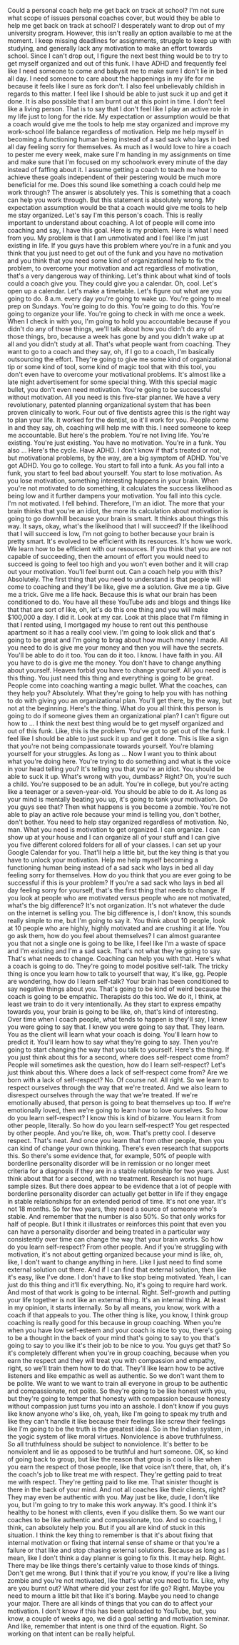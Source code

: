  Could a personal coach help me get back on track at school? I'm not sure what scope of issues personal coaches cover, but would they be able to help me get back on track at school? I desperately want to drop out of my university program. However, this isn't really an option available to me at the moment. I keep missing deadlines for assignments, struggle to keep up with studying, and generally lack any motivation to make an effort towards school. Since I can't drop out, I figure the next best thing would be to try to get myself organized and out of this funk. I have ADHD and frequently feel like I need someone to come and babysit me to make sure I don't lie in bed all day. I need someone to care about the happenings in my life for me because it feels like I sure as fork don't. I also feel unbelievably childish in regards to this matter. I feel like I should be able to just suck it up and get it done. It is also possible that I am burnt out at this point in time. I don't feel like a living person. That is to say that I don't feel like I play an active role in my life just to long for the ride. My expectation or assumption would be that a coach would give me the tools to help me stay organized and improve my work-school life balance regardless of motivation. Help me help myself in becoming a functioning human being instead of a sad sack who lays in bed all day feeling sorry for themselves. As much as I would love to hire a coach to pester me every week, make sure I'm handing in my assignments on time and make sure that I'm focused on my schoolwork every minute of the day instead of faffing about it. I assume getting a coach to teach me how to achieve these goals independent of their pestering would be much more beneficial for me. Does this sound like something a coach could help me work through? The answer is absolutely yes. This is something that a coach can help you work through. But this statement is absolutely wrong. My expectation assumption would be that a coach would give me tools to help me stay organized. Let's say I'm this person's coach. This is really important to understand about coaching. A lot of people will come into coaching and say, I have this goal. Here is my problem. Here is what I need from you. My problem is that I am unmotivated and I feel like I'm just existing in life. If you guys have this problem where you're in a funk and you think that you just need to get out of the funk and you have no motivation and you think that you need some kind of organizational help to fix the problem, to overcome your motivation and act regardless of motivation, that's a very dangerous way of thinking. Let's think about what kind of tools could a coach give you. They could give you a calendar. Oh, cool. Let's open up a calendar. Let's make a timetable. Let's figure out what are you going to do. 8 a.m. every day you're going to wake up. You're going to meal prep on Sundays. You're going to do this. You're going to do this. You're going to organize your life. You're going to check in with me once a week. When I check in with you, I'm going to hold you accountable because if you didn't do any of those things, we'll talk about how you didn't do any of those things, bro, because a week has gone by and you didn't wake up at all and you didn't study at all. That's what people want from coaching. They want to go to a coach and they say, oh, if I go to a coach, I'm basically outsourcing the effort. They're going to give me some kind of organizational tip or some kind of tool, some kind of magic tool that with this tool, you don't even have to overcome your motivational problems. It's almost like a late night advertisement for some special thing. With this special magic bullet, you don't even need motivation. You're going to be successful without motivation. All you need is this five-star planner. We have a very revolutionary, patented planning organizational system that has been proven clinically to work. Four out of five dentists agree this is the right way to plan your life. It worked for the dentist, so it'll work for you. People come in and they say, oh, coaching will help me with this. I need someone to keep me accountable. But here's the problem. You're not living life. You're existing. You're just existing. You have no motivation. You're in a funk. You also ... Here's the cycle. Have ADHD. I don't know if that's treated or not, but motivational problems, by the way, are a big symptom of ADHD. You've got ADHD. You go to college. You start to fall into a funk. As you fall into a funk, you start to feel bad about yourself. You start to lose motivation. As you lose motivation, something interesting happens in your brain. When you're not motivated to do something, it calculates the success likelihood as being low and it further dampens your motivation. You fall into this cycle. I'm not motivated. I fell behind. Therefore, I'm an idiot. The more that your brain thinks that you're an idiot, the more its calculation about motivation is going to go downhill because your brain is smart. It thinks about things this way. It says, okay, what's the likelihood that I will succeed? If the likelihood that I will succeed is low, I'm not going to bother because your brain is pretty smart. It's evolved to be efficient with its resources. It's how we work. We learn how to be efficient with our resources. If you think that you are not capable of succeeding, then the amount of effort you would need to succeed is going to feel too high and you won't even bother and it will crap out your motivation. You'll feel burnt out. Can a coach help you with this? Absolutely. The first thing that you need to understand is that people will come to coaching and they'll be like, give me a solution. Give me a tip. Give me a trick. Give me a life hack. Because this is what our brain has been conditioned to do. You have all these YouTube ads and blogs and things like that that are sort of like, oh, let's do this one thing and you will make $100,000 a day. I did it. Look at my car. Look at this place that I'm filming in that I rented using, I mortgaged my house to rent out this penthouse apartment so it has a really cool view. I'm going to look slick and that's going to be great and I'm going to brag about how much money I made. All you need to do is give me your money and then you will have the secrets. You'll be able to do it too. You can do it too. I know. I have faith in you. All you have to do is give me the money. You don't have to change anything about yourself. Heaven forbid you have to change yourself. All you need is this thing. You just need this thing and everything is going to be great. People come into coaching wanting a magic bullet. What the coaches, can they help you? Absolutely. What they're going to help you with has nothing to do with giving you an organizational plan. You'll get there, by the way, but not at the beginning. Here's the thing. What do you all think this person is going to do if someone gives them an organizational plan? I can't figure out how to ... I think the next best thing would be to get myself organized and out of this funk. Like, this is the problem. You've got to get out of the funk. I feel like I should be able to just suck it up and get it done. This is like a sign that you're not being compassionate towards yourself. You're blaming yourself for your struggles. As long as ... Now I want you to think about what you're doing here. You're trying to do something and what is the voice in your head telling you? It's telling you that you're an idiot. You should be able to suck it up. What's wrong with you, dumbass? Right? Oh, you're such a child. You're supposed to be an adult. You're in college, but you're acting like a teenager or a seven-year-old. You should be able to do it. As long as your mind is mentally beating you up, it's going to tank your motivation. Do you guys see that? Then what happens is you become a zombie. You're not able to play an active role because your mind is telling you, don't bother, don't bother. You need to help stay organized regardless of motivation. No, man. What you need is motivation to get organized. I can organize. I can show up at your house and I can organize all of your stuff and I can give you five different colored folders for all of your classes. I can set up your Google Calendar for you. That'll help a little bit, but the key thing is that you have to unlock your motivation. Help me help myself becoming a functioning human being instead of a sad sack who lays in bed all day feeling sorry for themselves. How do you think that you are ever going to be successful if this is your problem? If you're a sad sack who lays in bed all day feeling sorry for yourself, that's the first thing that needs to change. If you look at people who are motivated versus people who are not motivated, what's the big difference? It's not organization. It's not whatever the dude on the internet is selling you. The big difference is, I don't know, this sounds really simple to me, but I'm going to say it. You think about 10 people, look at 10 people who are highly, highly motivated and are crushing it at life. You go ask them, how do you feel about themselves? I can almost guarantee you that not a single one is going to be like, I feel like I'm a waste of space and I'm existing and I'm a sad sack. That's not what they're going to say. That's what needs to change. Coaching can help you with that. Here's what a coach is going to do. They're going to model positive self-talk. The tricky thing is once you learn how to talk to yourself that way, it's like, gg. People are wondering, how do I learn self-talk? Your brain has been conditioned to say negative things about you. That's going to be kind of weird because the coach is going to be empathic. Therapists do this too. We do it, I think, at least we train to do it very intentionally. As they start to express empathy towards you, your brain is going to be like, oh, that's kind of interesting. Over time when I coach people, what tends to happen is they'll say, I knew you were going to say that. I knew you were going to say that. They learn. You as the client will learn what your coach is doing. You'll learn how to predict it. You'll learn how to say what they're going to say. Then you're going to start changing the way that you talk to yourself. Here's the thing. If you just think about this for a second, where does self-respect come from? People will sometimes ask the question, how do I learn self-respect? Let's just think about this. Where does a lack of self-respect come from? Are we born with a lack of self-respect? No. Of course not. All right. So we learn to respect ourselves through the way that we're treated. And we also learn to disrespect ourselves through the way that we're treated. If we're emotionally abused, that person is going to beat themselves up too. If we're emotionally loved, then we're going to learn how to love ourselves. So how do you learn self-respect? I know this is kind of bizarre. You learn it from other people, literally. So how do you learn self-respect? You get respected by other people. And you're like, oh, wow. That's pretty cool. I deserve respect. That's neat. And once you learn that from other people, then you can kind of change your own thinking. There's even research that supports this. So there's some evidence that, for example, 50% of people with borderline personality disorder will be in remission or no longer meet criteria for a diagnosis if they are in a stable relationship for two years. Just think about that for a second, with no treatment. Research is not huge sample sizes. But there does appear to be evidence that a lot of people with borderline personality disorder can actually get better in life if they engage in stable relationships for an extended period of time. It's not one year. It's not 18 months. So for two years, they need a source of someone who's stable. And remember that the number is also 50%. So that only works for half of people. But I think it illustrates or reinforces this point that even you can have a personality disorder and being treated in a particular way consistently over time can change the way that your brain works. So how do you learn self-respect? From other people. And if you're struggling with motivation, it's not about getting organized because your mind is like, oh, like, I don't want to change anything in here. Like I just need to find some external solution out there. And if I can find that external solution, then like it's easy, like I've done. I don't have to like stop being motivated. Yeah, I can just do this thing and it'll fix everything. No, it's going to require hard work. And most of that work is going to be internal. Right. Self-growth and putting your life together is not like an external thing. It's an internal thing. At least in my opinion, it starts internally. So by all means, you know, work with a coach if that appeals to you. The other thing is like, you know, I think group coaching is really good for this because in group coaching. When you're when you have low self-esteem and your coach is nice to you, there's going to be a thought in the back of your mind that's going to say to you that's going to say to you like it's their job to be nice to you. You guys get that? So it's completely different when you're in group coaching, because when you earn the respect and they will treat you with compassion and empathy, right, so we'll train them how to do that. They'll like learn how to be active listeners and like empathic as well as authentic. So we don't want them to be polite. We want to we want to train all everyone in group to be authentic and compassionate, not polite. So they're going to be like honest with you, but they're going to temper that honesty with compassion because honesty without compassion just turns you into an asshole. I don't know if you guys like know anyone who's like, oh, yeah, like I'm going to speak my truth and like they can't handle it like because their feelings like screw their feelings like I'm going to be the truth is the greatest ideal. So in the Indian system, in the yogic system of like moral virtues. Nonviolence is above truthfulness. So all truthfulness should be subject to nonviolence. It's better to be nonviolent and lie as opposed to be truthful and hurt someone. OK, so kind of going back to group, but like the reason that group is cool is like when you earn the respect of those people, like that voice isn't there, that, oh, it's the coach's job to like treat me with respect. They're getting paid to treat me with respect. They're getting paid to like me. That sinister thought is there in the back of your mind. And not all coaches like their clients, right? They may even be authentic with you. May just be like, dude, I don't like you, but I'm going to try to make this work anyway. It's good. I think it's healthy to be honest with clients, even if you dislike them. So we want our coaches to be like authentic and compassionate, too. And so coaching, I think, can absolutely help you. But if you all are kind of stuck in this situation. I think the key thing to remember is that it's about fixing that internal motivation or fixing that internal sense of shame or that you're a failure or that like and stop chasing external solutions. Because as long as I mean, like I don't think a day planner is going to fix this. It may help. Right. There may be like things there's certainly value to those kinds of things. Don't get me wrong. But I think that if you're you know, if you're like a living zombie and you're not motivated, like that's what you need to fix. Like, why are you burnt out? What where did your zest for life go? Right. Maybe you need to mourn a little bit that like it's boring. Maybe you need to change your major. There are all kinds of things that you can do to affect your motivation. I don't know if this has been uploaded to YouTube, but, you know, a couple of weeks ago, we did a goal setting and motivation seminar. And like, remember that intent is one third of the equation. Right. So working on that intent can be really helpful.